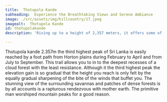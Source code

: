 ```yaml
---
title:  Thotupola Kande
subheading:  Experience the Breathtaking Views and Serene Ambiance
image: ./src/assets/img/hillcountry/17.jpeg
imagealt:  Thotupola Kande
id: thotupolakande
description: 'Rising up to a height of 2,357 meters, it offers some of the most stunning views of the surrounding landscapes'

---
```

Thotupola kande 2.357m the third highest peak of Sri Lanka is easily reached by a foot path from Horton plains during February to April and from July to September. This trail allows you to in to the deepest recesses of a cloud forest with the least resistance. Although it the third highest peak the elevation gain is so gradual that the height you reach is only felt by the equally gradual sharpening of the bite of the winds that buffet you. The stunning view of the surrounding savannas and patches of dense forests is by all accounts is a rapturous rendezvous with mother earth. The primitive man worshiped mountain peaks for a good reason.



